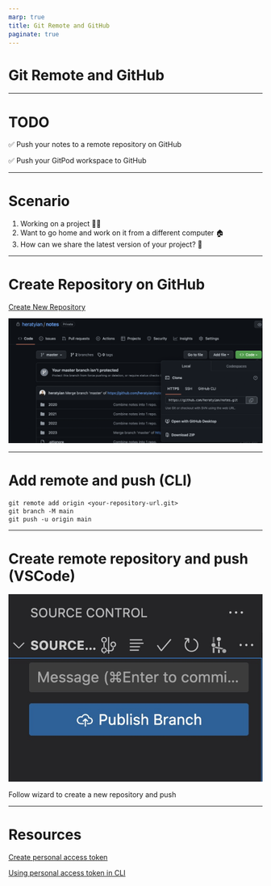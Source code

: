 ```yaml
---
marp: true
title: Git Remote and GitHub
paginate: true
---
```

# Git Remote and GitHub

---
# TODO

✅ Push your notes to a remote repository on GitHub

✅ Push your GitPod workspace to GitHub


---
# Scenario

1. Working on a project 👨‍💻
2. Want to go home and work on it from a different computer 🏠
3. How can we share the latest version of your project? 🤨


---
# Create Repository on GitHub

[Create New Repository](https://github.com/new)

![contain](github-repo.png)


---

# Add remote and push (CLI)

```
git remote add origin <your-repository-url.git>
git branch -M main
git push -u origin main
```

---

# Create remote repository and push (VSCode)

![bg right 75%](./vscode-publish-branch.jpg)

Follow wizard to create a new repository and push

---

# Resources

[Create personal access token](https://docs.github.com/en/authentication/keeping-your-account-and-data-secure/creating-a-personal-access-token#creating-a-personal-access-token-classic)

[Using personal access token in CLI](https://docs.github.com/en/authentication/keeping-your-account-and-data-secure/creating-a-personal-access-token#using-a-personal-access-token-on-the-command-line)